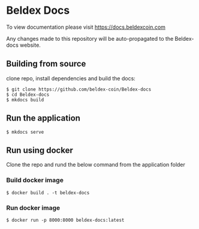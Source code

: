 # Beldex Docs
To view documentation please visit https://docs.beldexcoin.com

Any changes made to this repository will be auto-propagated to the Beldex-docs website.

## Building from source

clone repo, install dependencies and build the docs:
``` 
$ git clone https://github.com/beldex-coin/Beldex-docs
$ cd Beldex-docs
$ mkdocs build
```

## Run the application

```
$ mkdocs serve
```
    
## Run using docker

Clone the repo and rund the below command from the application folder

### Build docker image
```
$ docker build . -t beldex-docs
```

### Run docker image
```
$ docker run -p 8000:8000 beldex-docs:latest
```